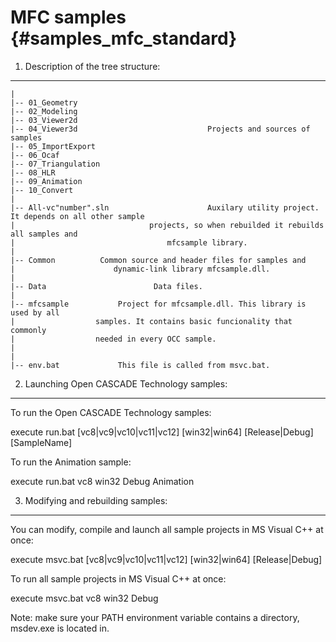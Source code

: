 MFC samples {#samples_mfc_standard}
==========

1. Description of the tree structure:
---------------------------------------------

    |
    |-- 01_Geometry                
    |-- 02_Modeling
    |-- 03_Viewer2d
    |-- 04_Viewer3d                          	Projects and sources of samples
    |-- 05_ImportExport 			   
    |-- 06_Ocaf
    |-- 07_Triangulation
    |-- 08_HLR
    |-- 09_Animation
    |-- 10_Convert                        
    |    
    |-- All-vc"number".sln            			Auxilary utility project. It depends on all other sample
    |                  			   projects, so when rebuilded it rebuilds all samples and 
    |                   			   mfcsample library.
    |
    |-- Common 			Common source and header files for samples and
    |    				   dynamic-link library mfcsample.dll.
    | 
    |-- Data            			Data files.
    |
    |-- mfcsample			Project for mfcsample.dll. This library is used by all 
    |			 	   samples. It contains basic funcionality that commonly 
    |				   needed in every OCC sample.
    |
    |
    |-- env.bat       		This file is called from msvc.bat.

				   
2. Launching Open CASCADE Technology samples:
---------------------------------

To run the Open CASCADE Technology samples:
    
   execute run.bat [vc8|vc9|vc10|vc11|vc12] [win32|win64] [Release|Debug] [SampleName]

To run the Animation sample:

   execute run.bat vc8 win32 Debug Animation

3. Modifying and rebuilding samples:
--------------------------------------------

You can modify, compile and launch all sample projects in MS Visual C++ at once:
  
   execute msvc.bat [vc8|vc9|vc10|vc11|vc12] [win32|win64] [Release|Debug]

To run all sample projects in MS Visual C++ at once: 
    
   execute msvc.bat vc8 win32 Debug


Note: make sure your PATH environment variable contains a directory, 
      msdev.exe is located in.
